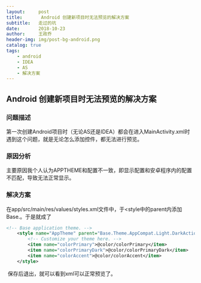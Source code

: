 ```yaml
---
layout:     post
title:       Android 创建新项目时无法预览的解决方案
subtitle:   走过的坑
date:       2018-10-23
author:     王政乔
header-img: img/post-bg-android.png
catalog: true
tags:
    - android
    - IDEA
    - AS
    - 解决方案
---
```

## Android 创建新项目时无法预览的解决方案

### 问题描述

​	第一次创建Android项目时（无论AS还是IDEA）都会在进入MainActivity.xml时遇到这个问题，就是无论怎么添加控件，都无法进行预览。

### 原因分析

​	主要原因我个人认为APPTHEME和配置不一致，即显示配置和安卓程序内的配置不匹配，导致无法正常显示。

### 解决方案

​	在app/src/main/res/values/styles.xml文件中，于<style中的parent内添加Base.。于是就成了

```xml
<!-- Base application theme. -->
    <style name="AppTheme" parent="Base.Theme.AppCompat.Light.DarkActionBar">
        <!-- Customize your theme here. -->
        <item name="colorPrimary">@color/colorPrimary</item>
        <item name="colorPrimaryDark">@color/colorPrimaryDark</item>
        <item name="colorAccent">@color/colorAccent</item>
    </style>
```

​	保存后退出，就可以看到xml可以正常预览了。